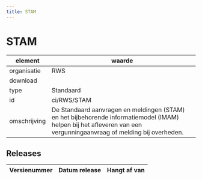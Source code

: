 ```yaml
---
title: STAM
---
```

# STAM

|element|waarde|
|-----|------|
| organisatie  |RWS|
| download  | [](<>)|
| type  |Standaard|
| id  |ci/RWS/STAM|
| omschrijving  |De Standaard aanvragen en meldingen (STAM) en het bijbehorende informatiemodel (IMAM) helpen bij het afleveren van een vergunningaanvraag of melding bij overheden.|

## Releases

|Versienummer|Datum release|Hangt af van
|-------|-------|-----|

